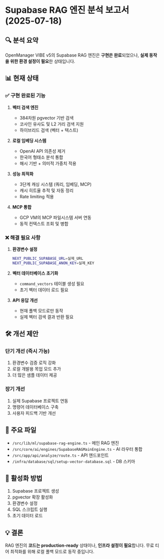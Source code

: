 # Supabase RAG 엔진 분석 보고서 (2025-07-18)

## 🔍 분석 요약

OpenManager VIBE v5의 Supabase RAG 엔진은 **구현은 완료**되었으나, **실제 동작을 위한 환경 설정이 필요**한 상태입니다.

## 📊 현재 상태

### ✅ 구현 완료된 기능
1. **벡터 검색 엔진**
   - 384차원 pgvector 기반 검색
   - 코사인 유사도 및 L2 거리 검색 지원
   - 하이브리드 검색 (벡터 + 텍스트)

2. **로컬 임베딩 시스템**
   - OpenAI API 의존성 제거
   - 한국어 형태소 분석 통합
   - 해시 기반 + 의미적 가중치 적용

3. **성능 최적화**
   - 3단계 캐싱 시스템 (쿼리, 임베딩, MCP)
   - 캐시 히트율 추적 및 자동 정리
   - Rate limiting 적용

4. **MCP 통합**
   - GCP VM의 MCP 파일시스템 서버 연동
   - 동적 컨텍스트 조회 및 병합

### ❌ 해결 필요 사항

1. **환경변수 설정**
   ```bash
   NEXT_PUBLIC_SUPABASE_URL=실제_URL
   NEXT_PUBLIC_SUPABASE_ANON_KEY=실제_KEY
   ```

2. **벡터 데이터베이스 초기화**
   - `command_vectors` 테이블 생성 필요
   - 초기 벡터 데이터 로드 필요

3. **API 응답 개선**
   - 현재 폴백 모드로만 동작
   - 실제 벡터 검색 결과 반환 필요

## 🛠️ 개선 제안

### 단기 개선 (즉시 가능)
1. 환경변수 검증 로직 강화
2. 로컬 개발용 목업 모드 추가
3. 더 많은 샘플 데이터 제공

### 장기 개선
1. 실제 Supabase 프로젝트 연동
2. 명령어 데이터베이스 구축
3. 사용자 피드백 기반 개선

## 📁 주요 파일
- `/src/lib/ml/supabase-rag-engine.ts` - 메인 RAG 엔진
- `/src/core/ai/engines/SupabaseRAGMainEngine.ts` - AI 라우터 통합
- `/src/app/api/analyze/route.ts` - API 엔드포인트
- `/infra/database/sql/setup-vector-database.sql` - DB 스키마

## 🚀 활성화 방법
1. Supabase 프로젝트 생성
2. pgvector 확장 활성화
3. 환경변수 설정
4. SQL 스크립트 실행
5. 초기 데이터 로드

## 💡 결론
RAG 엔진의 **코드는 production-ready** 상태이나, **인프라 설정이 필요**합니다. 무료 티어 최적화를 위해 로컬 폴백 모드로 동작 중입니다.